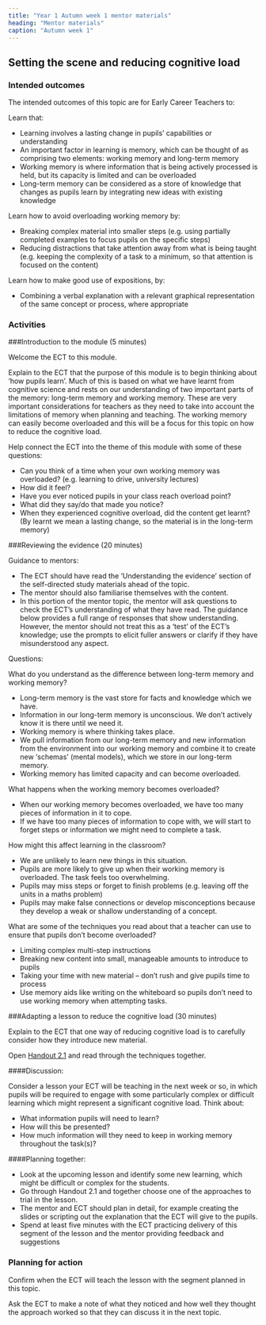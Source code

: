 ```yaml
---
title: "Year 1 Autumn week 1 mentor materials"
heading: "Mentor materials"
caption: "Autumn week 1"
---
```



## Setting the scene and reducing cognitive load

### Intended outcomes

The intended outcomes of this topic are for Early Career Teachers to:

Learn that:

- Learning involves a lasting change in pupils’ capabilities or understanding
- An important factor in learning is memory, which can be thought of as comprising two elements: working memory and long-term memory
- Working memory is where information that is being actively processed is held, but its capacity is limited and can be overloaded
- Long-term memory can be considered as a store of knowledge that changes as pupils learn by integrating new ideas with existing knowledge

Learn how to avoid overloading working memory by:

- Breaking complex material into smaller steps (e.g. using partially completed examples to focus pupils on the specific steps)
- Reducing distractions that take attention away from what is being taught (e.g. keeping the complexity of a task to a minimum, so that attention is focused on the content)

Learn how to make good use of expositions, by:

- Combining a verbal explanation with a relevant graphical representation of the same concept or process, where appropriate
                                                                                                                                                                                                                                                                                                                                                                                                                                                                                                                                                                                                                                                                                                                                                                                                                                                                                                                                                                                                                                                                                                                                                                                                                                                                                                                                                                                                                                       

### Activities

###Introduction to the module (5 minutes)

Welcome the ECT to this module.

Explain to the ECT that the purpose of this module is to begin thinking about ‘how pupils learn’. Much of this is based on what we have learnt from cognitive science and rests on our understanding of two important parts of the memory: long-term memory and working memory. These are very important considerations for teachers as they need to take into account the limitations of memory when planning and teaching. The working memory can easily become overloaded and this will be a focus for this topic on how to reduce the cognitive load.

Help connect the ECT into the theme of this module with some of these questions:

- Can you think of a time when your own working memory was overloaded? (e.g. learning to drive, university lectures)
- How did it feel?
- Have you ever noticed pupils in your class reach overload point?
- What did they say/do that made you notice?
- When they experienced cognitive overload, did the content get learnt? (By learnt we mean a lasting change, so the material is in the long-term memory)

###Reviewing the evidence (20 minutes)

Guidance to mentors: 

- The ECT should have read the ‘Understanding the evidence’ section of the self-directed study materials ahead of the topic.
- The mentor should also familiarise themselves with the content.
- In this portion of the mentor topic, the mentor will ask questions to check the ECT’s understanding of what they have read. The guidance below provides a full range of responses that show understanding. However, the mentor should not treat this as a ‘test’ of the ECT’s knowledge; use the prompts to elicit fuller answers or clarify if they have misunderstood any aspect.

Questions:

What do you understand as the difference between long-term memory and working memory?

- Long-term memory is the vast store for facts and knowledge which we have.
- Information in our long-term memory is unconscious. We don’t actively know it is there until we need it.
- Working memory is where thinking takes place.
- We pull information from our long-term memory and new information from the environment into our working memory and combine it to create new ‘schemas’ (mental models), which we store in our long-term memory.
- Working memory has limited capacity and can become overloaded.

What happens when the working memory becomes overloaded?

- When our working memory becomes overloaded, we have too many pieces of information in it to cope.
- If we have too many pieces of information to cope with, we will start to forget steps or information we might need to complete a task.

How might this affect learning in the classroom?

- We are unlikely to learn new things in this situation.
- Pupils are more likely to give up when their working memory is overloaded. The task feels too overwhelming.
- Pupils may miss steps or forget to finish problems (e.g. leaving off the units in a maths problem)
- Pupils may make false connections or develop misconceptions because they develop a weak or shallow understanding of a concept.


What are some of the techniques you read about that a teacher can use to ensure that pupils don’t become overloaded?

- Limiting complex multi-step instructions
- Breaking new content into small, manageable amounts to introduce to pupils
- Taking your time with new material – don’t rush and give pupils time to process
- Use memory aids like writing on the whiteboard so pupils don’t need to use working memory when attempting tasks.

###Adapting a lesson to reduce the cognitive load (30 minutes)

Explain to the ECT that one way of reducing cognitive load is to carefully consider how they introduce new material.

Open [Handout 2.1](/assets/materials/edt-Block-2-mentor-handout-2.1.pdf) and read through the techniques together.

####Discussion:

Consider a lesson your ECT will be teaching in the next week or so, in which pupils will be required to engage with some particularly complex or difficult learning which might represent a significant cognitive load. Think about:

- What information pupils will need to learn?
- How will this be presented?
- How much information will they need to keep in working memory throughout the task(s)?

####Planning together:

- Look at the upcoming lesson and identify some new learning, which might be difficult or complex for the students.
- Go through Handout 2.1 and together choose one of the approaches to trial in the lesson.
- The mentor and ECT should plan in detail, for example creating the slides or scripting out the explanation that the ECT will give to the pupils.
- Spend at least five minutes with the ECT practicing delivery of this segment of the lesson and the mentor providing feedback and suggestions




### Planning for action

Confirm when the ECT will teach the lesson with the segment planned in this topic.

Ask the ECT to make a note of what they noticed and how well they thought the approach worked so that they can discuss it in the next topic.

